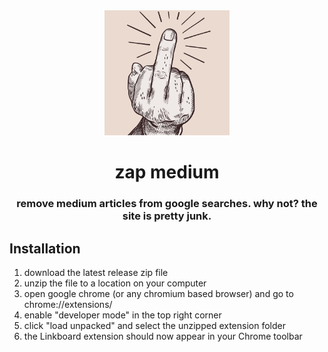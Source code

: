 <div align="center">
  <img src="icon.png" width="200" height="200">
</div>
<h1 align="center">zap medium</h1>
<h3 align="center">remove medium articles from google searches. why not? the site is pretty junk.</h3>

## Installation

1. download the latest release zip file
2. unzip the file to a location on your computer
3. open google chrome (or any chromium based browser) and go to chrome://extensions/
4. enable "developer mode" in the top right corner
5. click "load unpacked" and select the unzipped extension folder
6. the Linkboard extension should now appear in your Chrome toolbar
